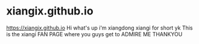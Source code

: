 # xiangix.github.io
https://xiangix.github.io
Hi what's up i'm xiangdong
xiangi for short yk
This is the xiangi FAN PAGE
where you guys get to ADMIRE ME
THANKYOU

